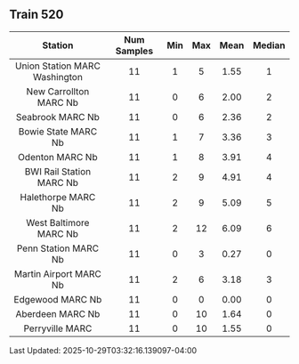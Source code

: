 ## Train 520

| Station | Num Samples | Min | Max | Mean | Median |
| :-----: | :---------: | :-: | :-: | :--: | :----: |
| Union Station MARC Washington | 11 | 1 | 5 | 1.55 | 1 |
| New Carrollton MARC Nb | 11 | 0 | 6 | 2.00 | 2 |
| Seabrook MARC Nb | 11 | 0 | 6 | 2.36 | 2 |
| Bowie State MARC Nb | 11 | 1 | 7 | 3.36 | 3 |
| Odenton MARC Nb | 11 | 1 | 8 | 3.91 | 4 |
| BWI Rail Station MARC Nb | 11 | 2 | 9 | 4.91 | 4 |
| Halethorpe MARC Nb | 11 | 2 | 9 | 5.09 | 5 |
| West Baltimore MARC Nb | 11 | 2 | 12 | 6.09 | 6 |
| Penn Station MARC Nb | 11 | 0 | 3 | 0.27 | 0 |
| Martin Airport MARC Nb | 11 | 2 | 6 | 3.18 | 3 |
| Edgewood MARC Nb | 11 | 0 | 0 | 0.00 | 0 |
| Aberdeen MARC Nb | 11 | 0 | 10 | 1.64 | 0 |
| Perryville MARC | 11 | 0 | 10 | 1.55 | 0 |


Last Updated: 2025-10-29T03:32:16.139097-04:00